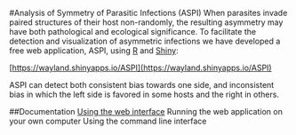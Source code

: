 #Analysis of Symmetry of Parasitic Infections (ASPI)
When parasites invade paired structures of their host non-randomly, the resulting asymmetry may have both pathological and ecological significance. To facilitate the detection and visualization of asymmetric infections we have developed a free web application, ASPI, using [R](http://www.r-project.org) and [Shiny](http://shiny.rstudio.com/):

[https://wayland.shinyapps.io/ASPI](https://wayland.shinyapps.io/ASPI)

ASPI can detect both consistent bias towards one side, and inconsistent bias in which the left side is favored in some hosts and the right in others.



##Documentation
[Using the web interface](https://github.com/WaylandM/aspi/blob/master/doc/gui.md)
Running the web application on your own computer
Using the command line interface
